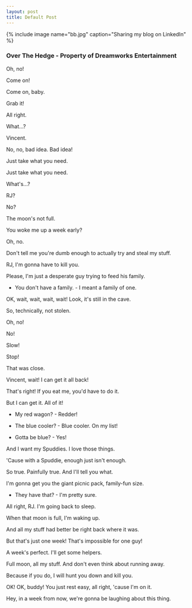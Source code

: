 ```yaml
---
layout: post
title: Default Post
---
```

{% include image name="bb.jpg" caption="Sharing my blog on LinkedIn" %}
### Over The Hedge - Property of Dreamworks Entertainment
Oh, no! 

Come on! 

Come on, baby. 

Grab it! 

All right. 

What...? 

Vincent. 

No, no, bad idea. Bad idea! 

Just take what you need. 

Just take what you need. 

What's...? 

RJ? 

No? 

The moon's not full. 

You woke me up a week early? 

Oh, no. 

Don't tell me you're dumb enough to actually try and steal my stuff. 

RJ, I'm gonna have to kill you. 

Please, I'm just a desperate guy trying to feed his family. 

- You don't have a family. - I meant a family of one. 

OK, wait, wait, wait, wait! Look, it's still in the cave. 

So, technically, not stolen. 

Oh, no! 

No! 

Slow! 

Stop! 

That was close. 

Vincent, wait! I can get it all back! 

That's right! If you eat me, you'd have to do it. 

But I can get it. All of it! 

- My red wagon? - Redder! 

- The blue cooler? - Blue cooler. On my list! 

- Gotta be blue? - Yes! 

And I want my Spuddies. I love those things. 

'Cause with a Spuddie, enough just isn't enough. 

So true. Painfully true. And I'll tell you what. 

I'm gonna get you the giant picnic pack, family-fun size. 

- They have that? - I'm pretty sure. 

All right, RJ. I'm going back to sleep. 

When that moon is full, I'm waking up. 

And all my stuff had better be right back where it was. 

But that's just one week! That's impossible for one guy! 

A week's perfect. I'll get some helpers. 

Full moon, all my stuff. And don't even think about running away. 

Because if you do, I will hunt you down and kill you. 

OK! OK, buddy! You just rest easy, all right, 'cause I'm on it. 

Hey, in a week from now, we're gonna be laughing about this thing. 
